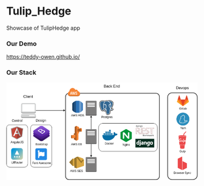 # Tulip_Hedge
Showcase of TulipHedge app

### Our Demo
https://teddy-owen.github.io/

### Our Stack
![Our Stack](https://raw.githubusercontent.com/teddy-owen/Tulip_Hedge/master/images/stack_8.22.2018.png)
